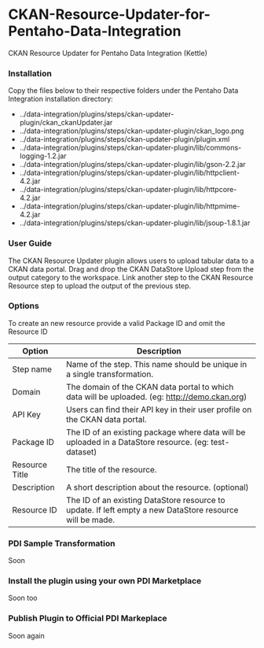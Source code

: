 # CKAN-Resource-Updater-for-Pentaho-Data-Integration
CKAN Resource Updater for Pentaho Data Integration (Kettle)

### Installation

Copy the files below to their respective folders under the Pentaho Data Integration installation directory:
- ../data-integration/plugins/steps/ckan-updater-plugin/ckan\_ckanUpdater.jar
- ../data-integration/plugins/steps/ckan-updater-plugin/ckan\_logo.png
- ../data-integration/plugins/steps/ckan-updater-plugin/plugin.xml
- ../data-integration/plugins/steps/ckan-updater-plugin/lib/commons-logging-1.2.jar
- ../data-integration/plugins/steps/ckan-updater-plugin/lib/gson-2.2.jar
- ../data-integration/plugins/steps/ckan-updater-plugin/lib/httpclient-4.2.jar
- ../data-integration/plugins/steps/ckan-updater-plugin/lib/httpcore-4.2.jar
- ../data-integration/plugins/steps/ckan-updater-plugin/lib/httpmime-4.2.jar
- ../data-integration/plugins/steps/ckan-updater-plugin/lib/jsoup-1.8.1.jar


### User Guide

The CKAN Resource Updater plugin allows users to upload tabular data to a CKAN data portal.
Drag and drop the CKAN DataStore Upload step from the output category to the workspace.
Link another step to the CKAN Resource Resource step to upload the output of the previous step.

### Options
To create an new resource provide a valid Package ID and omit the Resource ID

| Option         | Description                                                                                             |
| -------------- | ------------------------------------------------------------------------------------------------------- |
| Step name	     |Name of the step. This name should be unique in a single transformation.                                 |
| Domain         |The domain of the CKAN data portal to which data will be uploaded. (eg: http://demo.ckan.org)            |
| API Key        |Users can find their API key in their user profile on the CKAN data portal.                              |
| Package ID     |The ID of an existing package where data will be uploaded in a DataStore resource. (eg: test-dataset)    |
| Resource Title |The title of the resource.                                                                               |
| Description    |A short description about the resource. (optional)                                                       |
| Resource ID    |The ID of an existing DataStore resource to update. If left empty a new DataStore resource will be made. |



### PDI Sample Transformation
Soon

### Install the plugin using your own PDI Marketplace
Soon too

### Publish Plugin to Official PDI Markeplace
Soon again

